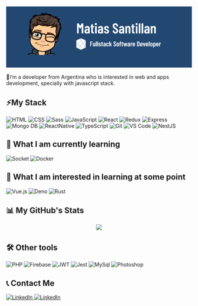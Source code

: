 
![github_header](https://github.com/Matisantillan11/Matisantillan11/blob/main/github_header.png)


📌I’m a developer from Argentina who is interested in web and apps development, specially with javascript stack.

## ⚡My Stack
![HTML](https://img.shields.io/badge/HTML5-E34F26?style=for-the-badge&logo=html5&logoColor=white) ![CSS](https://img.shields.io/badge/CSS3-1572B6?style=for-the-badge&logo=css3&logoColor=white) ![Sass](https://img.shields.io/badge/Sass-CC6699?style=for-the-badge&logo=sass&logoColor=white) ![JavaScript](https://img.shields.io/badge/JavaScript-F7DF1E?style=for-the-badge&logo=javascript&logoColor=black) ![React](https://img.shields.io/badge/React-20232A?style=for-the-badge&logo=react&logoColor=61DAFB) ![Redux](https://img.shields.io/badge/Redux-593D88?style=for-the-badge&logo=redux&logoColor=white) ![Express](https://img.shields.io/badge/Express.js-000000?style=for-the-badge&logo=express&logoColor=white) ![Mongo DB](https://img.shields.io/badge/MongoDB-4EA94B?style=for-the-badge&logo=mongodb&logoColor=white) ![ReactNative](https://img.shields.io/badge/React_Native-20232A?style=for-the-badge&logo=react&logoColor=61DAFB) ![TypeScript](https://img.shields.io/badge/TypeScript-007ACC?style=for-the-badge&logo=typescript&logoColor=white) ![Git](https://img.shields.io/badge/GitHub-100000?style=for-the-badge&logo=github&logoColor=white) ![VS Code](https://img.shields.io/badge/VS%20Code-282C34?style=for-the-badge&logo=visual-studio-code&logoColor=007ACC) ![NestJS](https://img.shields.io/badge/Nest.js-000000?style=for-the-badge&logo=nestjs&logoColor=red)

## 📕 What I am currently learning
![Socket](https://img.shields.io/badge/Socket.io-010101?&style=for-the-badge&logo=Socket.io&logoColor=white) ![Docker](https://img.shields.io/badge/Docker-2CA5E0?style=for-the-badge&logo=docker&logoColor=white)


## 🧠 What I am interested in learning at some point
![Vue.js](https://img.shields.io/badge/Vue.js-35495E?style=for-the-badge&logo=vuedotjs&logoColor=4FC08D) ![Deno](https://img.shields.io/badge/Deno-464647?style=for-the-badge&logo=deno&logoColor=white) ![Rust](https://img.shields.io/badge/Rust-000000?style=for-the-badge&logo=rust&logoColor=white)

## 📊 My GitHub's Stats
<p align="center">
<a href="https://github.com/matisantillan11">
  <img height="180em" src="https://github-readme-stats-eight-theta.vercel.app/api?username=matisantillan11&show_icons=true&include_all_commits=true&count_private=false"/>
</a>
</p>

## 🛠 Other tools
![PHP](https://img.shields.io/badge/PHP-777BB4?style=for-the-badge&logo=php&logoColor=white) ![Firebase](https://img.shields.io/badge/firebase-ffca28?style=for-the-badge&logo=firebase&logoColor=black) ![JWT](https://img.shields.io/badge/JWT-000000?style=for-the-badge&logo=JSON%20web%20tokens&logoColor=white) ![Jest](https://img.shields.io/badge/Jest-C21325?style=for-the-badge&logo=jest&logoColor=white) ![MySql](https://img.shields.io/badge/MySQL-005C84?style=for-the-badge&logo=mysql&logoColor=white) ![Photoshop](https://img.shields.io/badge/PHOTOSHOP-000?style=for-the-badge&logo=adobe-photoshop)

## 📞 Contact Me
<div>
  <a href="https://www.linkedin.com/in/matisantillan11/">
    <img src="https://img.shields.io/badge/LinkedIn-0077B5?style=for-the-badge&logo=linkedin&logoColor=white" alt="LinkedIn">
  </a>
  <a href="https://matisantillan.dev/">
    <img src="https://img.shields.io/badge/website-000000?style=for-the-badge&logo=About.me&logoColor=white" alt="LinkedIn">
  </a>
</div>

